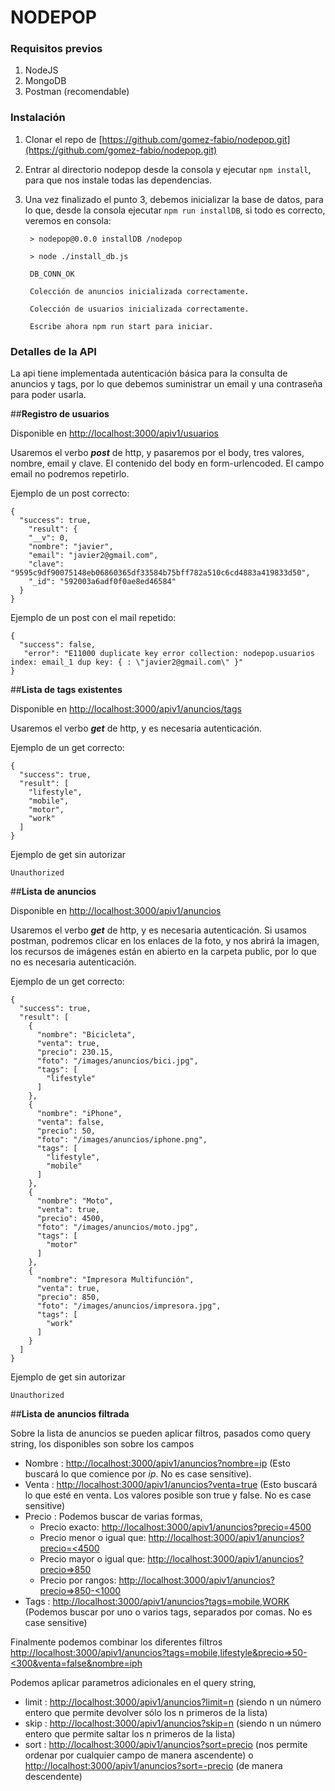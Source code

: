 # NODEPOP

### Requisitos previos

1. NodeJS
2. MongoDB
3. Postman (recomendable)

### Instalación
1. Clonar el repo de [https://github.com/gomez-fabio/nodepop.git](https://github.com/gomez-fabio/nodepop.git)

2. Entrar al directorio nodepop desde la consola y ejecutar `npm install`, para que nos instale todas las dependencias.
4. Una vez finalizado el punto 3, debemos inicializar la base de datos, para lo que, desde la consola ejecutar `npm run installDB`, si todo es correcto, veremos en consola:

		> nodepop@0.0.0 installDB /nodepop
		
		> node ./install_db.js
		
		DB_CONN_OK
		
		Colección de anuncios inicializada correctamente.
		
		Colección de usuarios inicializada correctamente.
		
		Escribe ahora npm run start para iniciar.


### Detalles de la API

La api tiene implementada autenticación básica para la consulta de anuncios y tags, por lo que debemos suministrar un email y una contraseña para poder usarla.

##**Registro de usuarios**

Disponible en [http://localhost:3000/apiv1/usuarios](http://localhost:3000/apiv1/usuarios)

Usaremos el verbo ***post*** de http, y pasaremos por el body, tres valores, nombre, email y clave. El contenido del body en form-urlencoded. El campo email no podremos repetirlo.

Ejemplo de un post correcto:

	{
	  "success": true,
	    "result": {
	    "__v": 0,
	    "nombre": "javier",
	    "email": "javier2@gmail.com",
	    "clave": "9595c9df90075148eb06860365df33584b75bff782a510c6cd4883a419833d50",
	    "_id": "592003a6adf0f0ae8ed46584"
	  }
	}

Ejemplo de un post con el mail repetido:

	{
	  "success": false,
	   "error": "E11000 duplicate key error collection: nodepop.usuarios index: email_1 dup key: { : \"javier2@gmail.com\" }"
	}

##**Lista de tags existentes**

Disponible en [http://localhost:3000/apiv1/anuncios/tags](http://localhost:3000/apiv1/anuncios/tags)

Usaremos el verbo ***get*** de http, y es necesaria autenticación.

Ejemplo de un get correcto:

	{
	  "success": true,
	  "result": [
	    "lifestyle",
	    "mobile",
	    "motor",
	    "work"
	  ]
	}

Ejemplo de get sin autorizar

	Unauthorized

##**Lista de anuncios**

Disponible en [http://localhost:3000/apiv1/anuncios](http://localhost:3000/apiv1/anuncios)

Usaremos el verbo ***get*** de http, y es necesaria autenticación. Si usamos postman, podremos clicar en los enlaces de la foto, y nos abrirá la imagen, los recursos de imágenes están en abierto en la carpeta public, por lo que no es necesaria autenticación.

Ejemplo de un get correcto:
	
	{
	  "success": true,
	  "result": [
	    {
	      "nombre": "Bicicleta",
	      "venta": true,
	      "precio": 230.15,
	      "foto": "/images/anuncios/bici.jpg",
	      "tags": [
	        "lifestyle"
	      ]
	    },
	    {
	      "nombre": "iPhone",
	      "venta": false,
	      "precio": 50,
	      "foto": "/images/anuncios/iphone.png",
	      "tags": [
	        "lifestyle",
	        "mobile"
	      ]
	    },
	    {
	      "nombre": "Moto",
	      "venta": true,
	      "precio": 4500,
	      "foto": "/images/anuncios/moto.jpg",
	      "tags": [
	        "motor"
	      ]
	    },
	    {
	      "nombre": "Impresora Multifunción",
	      "venta": true,
	      "precio": 850,
	      "foto": "/images/anuncios/impresora.jpg",
	      "tags": [
	        "work"
	      ]
	    }
	  ]
	}
	
Ejemplo de get sin autorizar

	Unauthorized

##**Lista de anuncios filtrada**

Sobre la lista de anuncios se pueden aplicar filtros, pasados como query string, los disponibles son sobre los campos

- Nombre : [http://localhost:3000/apiv1/anuncios?nombre=ip](http://localhost:3000/apiv1/anuncios?nombre=ip) (Esto buscará lo que comience por *ip*. No es case sensitive).
- Venta  : [http://localhost:3000/apiv1/anuncios?venta=true](http://localhost:3000/apiv1/anuncios?venta=true) (Esto buscará lo que esté en venta. Los valores posible son true y false. No es case sensitive)
- Precio : Podemos buscar de varias formas,
	- Precio exacto: [http://localhost:3000/apiv1/anuncios?precio=4500](http://localhost:3000/apiv1/anuncios?precio=4500)
	- Precio menor o igual que: [http://localhost:3000/apiv1/anuncios?precio=<4500](http://localhost:3000/apiv1/anuncios?precio=<4500)
	- Precio mayor o igual que: [http://localhost:3000/apiv1/anuncios?precio=>850](http://localhost:3000/apiv1/anuncios?precio=>850)
	- Precio por rangos: [http://localhost:3000/apiv1/anuncios?precio=>850-<1000](http://localhost:3000/apiv1/anuncios?precio=>850-<1000)
- Tags   : [http://localhost:3000/apiv1/anuncios?tags=mobile,WORK](http://localhost:3000/apiv1/anuncios?tags=mobile,WORK) (Podemos buscar por uno o varios tags, separados por comas. No es case sensitive)

Finalmente podemos combinar los diferentes filtros
[http://localhost:3000/apiv1/anuncios?tags=mobile,lifestyle&precio=>50-<300&venta=false&nombre=iph](http://localhost:3000/apiv1/anuncios?tags=mobile,lifestyle&precio=>50-<300&venta=false&nombre=iph)

Podemos aplicar parametros adicionales en el query string,

- limit : [http://localhost:3000/apiv1/anuncios?limit=n](http://localhost:3000/apiv1/anuncios?limit=n) (siendo n un número entero que permite devolver sólo los n primeros de la lista)
- skip  : [http://localhost:3000/apiv1/anuncios?skip=n](http://localhost:3000/apiv1/anuncios?skip=n) (siendo n un número entero que permite saltar los n primeros de la lista)
- sort  : [http://localhost:3000/apiv1/anuncios?sort=precio](http://localhost:3000/apiv1/anuncios?sort=precio) (nos permite ordenar por cualquier campo de manera ascendente) o [http://localhost:3000/apiv1/anuncios?sort=-precio](http://localhost:3000/apiv1/anuncios?sort=-precio) (de manera descendente) 














